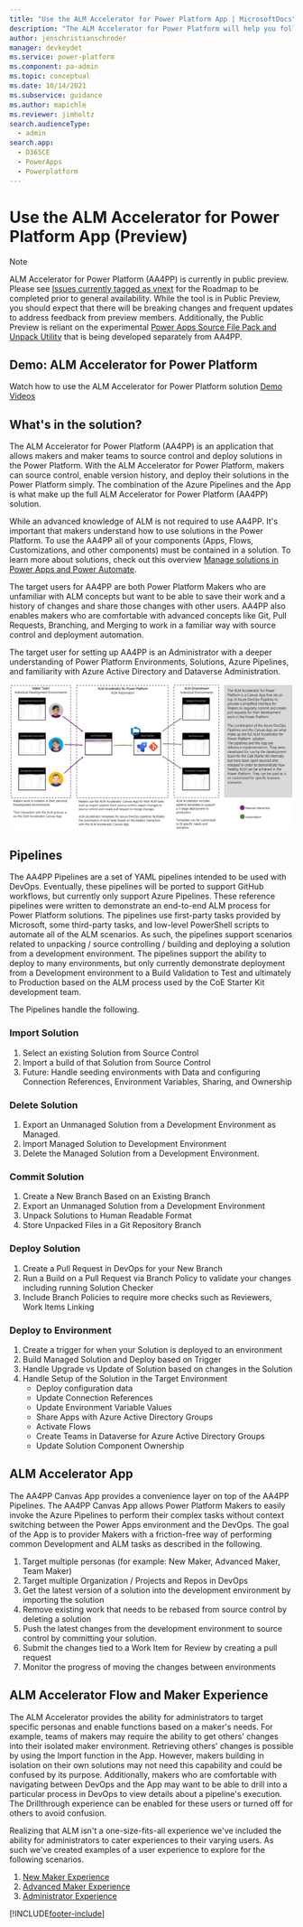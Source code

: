 ```yaml
---
title: "Use the ALM Accelerator for Power Platform App | MicrosoftDocs"
description: "The ALM Accelerator for Power Platform will help you follow ALM patterns and practices. It enables you to source control your solutions and move them from your development environment to test and production environments using DevOps"
author: jenschristianschroder
manager: devkeydet
ms.service: power-platform
ms.component: pa-admin
ms.topic: conceptual
ms.date: 10/14/2021
ms.subservice: guidance
ms.author: mapichle
ms.reviewer: jimholtz
search.audienceType: 
  - admin
search.app: 
  - D365CE
  - PowerApps
  - Powerplatform
---
```

# Use the ALM Accelerator for Power Platform App (Preview)

> [!NOTE]
> ALM Accelerator for Power Platform (AA4PP) is currently in public preview. Please see [Issues currently tagged as vnext](https://github.com/microsoft/coe-starter-kit/issues?q=is%3Aopen+is%3Aissue+label%3Aalm-accelerator+label%3Avnext) for the Roadmap to be completed prior to general availability. While the tool is in Public Preview, you should expect that there will be breaking changes and frequent updates to address feedback from preview members. Additionally, the Public Preview is reliant on the experimental [Power Apps Source File Pack and Unpack Utility](https://github.com/microsoft/PowerApps-Language-Tooling) that is being developed separately from AA4PP.

## Demo: ALM Accelerator for Power Platform

Watch how to use the ALM Accelerator for Power Platform solution
[Demo Videos](https://github.com/microsoft/coe-starter-kit/CenterofExcellenceALMAccelerator/WALKTHROUGHS.md)

## What's in the solution?

The ALM Accelerator for Power Platform (AA4PP) is an application that allows makers and maker teams to source control and deploy solutions in the Power Platform. With the ALM Accelerator for Power Platform, makers can source control, enable version history, and deploy their solutions in the Power Platform simply. The combination of the Azure Pipelines and the App is what make up the full ALM Accelerator for Power Platform (AA4PP) solution.

While an advanced knowledge of ALM is not required to use AA4PP. It's important that makers understand how to use solutions in the Power Platform. To use the AA4PP all of your components (Apps, Flows, Customizations, and other components) must be contained in a solution. To learn more about solutions, check out this overview [Manage solutions in Power Apps and Power Automate](/learn/modules/manage-solutions-power-automate/).

The target users for AA4PP are both Power Platform Makers who are unfamiliar with ALM concepts but want to be able to save their work and a history of changes and share those changes with other users. AA4PP also enables makers who are comfortable with advanced concepts like Git, Pull Requests, Branching, and Merging to work in a familiar way with source control and deployment automation.

The target user for setting up AA4PP is an Administrator with a deeper understanding of Power Platform Environments, Solutions, Azure Pipelines, and familiarity with Azure Active Directory and Dataverse Administration.

![The Maker Team](media/almacceleratorpowerplatform-components/TheMakerTeam.png "The Maker Team")

## Pipelines

The AA4PP Pipelines are a set of YAML pipelines intended to be used with DevOps. Eventually, these pipelines will be ported to support GitHub workflows, but currently only support Azure Pipelines. These reference pipelines were written to demonstrate an end-to-end ALM process for Power Platform solutions. The pipelines use first-party tasks provided by Microsoft, some third-party tasks, and low-level PowerShell scripts to automate all of the ALM scenarios. As such, the pipelines support scenarios related to unpacking / source controlling / building and deploying a solution from a development environment. The pipelines support the ability to deploy to many environments, but only currently demonstrate deployment from a Development environment to a Build Validation to Test and ultimately to Production based on the ALM process used by the CoE Starter Kit development team.

The Pipelines handle the following.

### Import Solution

1. Select an existing Solution from Source Control
1. Import a build of that Solution from Source Control
1. Future: Handle seeding environments with Data and configuring Connection References, Environment Variables, Sharing, and Ownership

### Delete Solution

1. Export an Unmanaged Solution from a Development Environment as Managed.
1. Import Managed Solution to Development Environment
1. Delete the Managed Solution from a Development Environment.

### Commit Solution

1. Create a New Branch Based on an Existing Branch
1. Export an Unmanaged Solution from a Development Environment
1. Unpack Solutions to Human Readable Format
1. Store Unpacked Files in a Git Repository Branch

### Deploy Solution

1. Create a Pull Request in DevOps for your New Branch
1. Run a Build on a Pull Request via Branch Policy to validate your changes including running Solution Checker
1. Include Branch Policies to require more checks such as Reviewers, Work Items Linking

### Deploy to Environment

1. Create a trigger for when your Solution is deployed to an environment
1. Build Managed Solution and Deploy based on Trigger
1. Handle Upgrade vs Update of Solution based on changes in the Solution
1. Handle Setup of the Solution in the Target Environment
   - Deploy configuration data
   - Update Connection References
   - Update Environment Variable Values
   - Share Apps with Azure Active Directory Groups
   - Activate Flows
   - Create Teams in Dataverse for Azure Active Directory Groups
   - Update Solution Component Ownership

## ALM Accelerator App

The AA4PP Canvas App provides a convenience layer on top of the AA4PP Pipelines. The AA4PP Canvas App allows Power Platform Makers to easily invoke the Azure Pipelines to perform their complex tasks without context switching between the Power Apps environment and the DevOps. The goal of the App is to provider Makers with a friction-free way of performing common Development and ALM tasks as described in the following.

1. Target multiple personas (for example: New Maker, Advanced Maker, Team Maker)
1. Target multiple Organization / Projects and Repos in DevOps
1. Get the latest version of a solution into the development environment by importing the solution
1. Remove existing work that needs to be rebased from source control by deleting a solution
1. Push the latest changes from the development environment to source control by committing your solution.
1. Submit the changes tied to a Work Item for Review by creating a pull request
1. Monitor the progress of moving the changes between environments

## ALM Accelerator Flow and Maker Experience

The ALM Accelerator provides the ability for administrators to target specific personas and enable functions based on a maker's needs. For example, teams of makers may require the ability to get others' changes into their isolated maker environment. Retrieving others' changes is possible by using the Import function in the App. However, makers building in isolation on their own solutions may not need this capability and could be confused by its purpose. Additionally, makers who are comfortable with navigating between DevOps and the App may want to be able to drill into a particular process in DevOps to view details about a pipeline's execution. The Drillthrough experience can be enabled for these users or turned off for others to avoid confusion.

Realizing that ALM isn't a one-size-fits-all experience we've included the ability for administrators to cater experiences to their varying users. As such we've created examples of a user experience to explore for the following scenarios.

1. [New Maker Experience](almacceleratorpowerplatform-newmaker.md)
1. [Advanced Maker Experience](almacceleratorpowerplatform-advancedmaker.md)
1. [Administrator Experience](setup-almacceleratorpowerplatform-deployment-profiles.md)

[!INCLUDE[footer-include](../../includes/footer-banner.md)]
